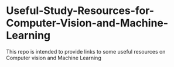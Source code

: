 # Useful-Study-Resources-for-Computer-Vision-and-Machine-Learning
This repo is intended to provide links to some useful resources on Computer vision and Machine Learning
